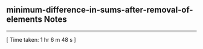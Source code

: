 <h2>minimum-difference-in-sums-after-removal-of-elements Notes</h2><hr>[ Time taken: 1 hr 6 m 48 s ]